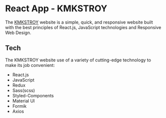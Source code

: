 # React App - KMKSTROY

The [KMKSTROY](https://serhiisav.github.io/kmkstroy-app/) website is a simple, quick, and responsive website built with the best principles of React.js, JavaScript technologies and Responsive Web Design.

## Tech

The KMKSTROY website use of a variety of cutting-edge technology to make its job convenient:

- React.js
- JavaScript
- Redux
- Sass(scss)
- Styled-Components
- Material UI
- Formik
- Axios
